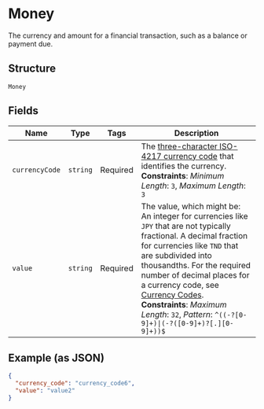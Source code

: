 
# Money

The currency and amount for a financial transaction, such as a balance or payment due.

## Structure

`Money`

## Fields

| Name | Type | Tags | Description |
|  --- | --- | --- | --- |
| `currencyCode` | `string` | Required | The [three-character ISO-4217 currency code](/api/rest/reference/currency-codes/) that identifies the currency.<br>**Constraints**: *Minimum Length*: `3`, *Maximum Length*: `3` |
| `value` | `string` | Required | The value, which might be: An integer for currencies like `JPY` that are not typically fractional. A decimal fraction for currencies like `TND` that are subdivided into thousandths. For the required number of decimal places for a currency code, see [Currency Codes](/api/rest/reference/currency-codes/).<br>**Constraints**: *Maximum Length*: `32`, *Pattern*: `^((-?[0-9]+)\|(-?([0-9]+)?[.][0-9]+))$` |

## Example (as JSON)

```json
{
  "currency_code": "currency_code6",
  "value": "value2"
}
```

